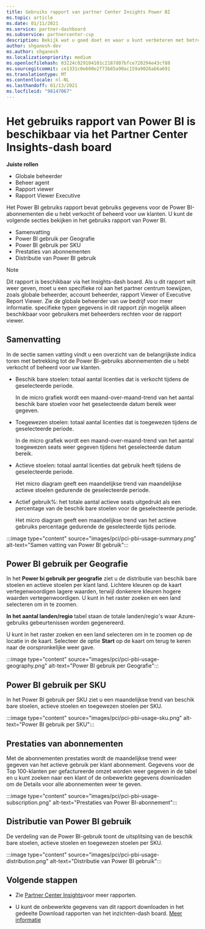 ```yaml
---
title: Gebruiks rapport van partner Center Insights Power BI
ms.topic: article
ms.date: 01/11/2021
ms.service: partner-dashboard
ms.subservice: partnercenter-csp
description: Bekijk wat u goed doet en waar u kunt verbeteren met betrekking tot het gebruik van Power BI-abonnementen die u verkoopt of beheert voor uw klanten.
author: shganesh-dev
ms.author: shganesh
ms.localizationpriority: medium
ms.openlocfilehash: 03224c029104101c2187d07bfce720294e43cf88
ms.sourcegitcommit: ce1331c0e600e2f73b85a90ac159a9026ab6a691
ms.translationtype: MT
ms.contentlocale: nl-NL
ms.lasthandoff: 01/13/2021
ms.locfileid: "98147067"
---
```

# <a name="power-bi-usage-report-available-from-the-partner-center-insights-dashboard"></a>Het gebruiks rapport van Power BI is beschikbaar via het Partner Center Insights-dash board

**Juiste rollen**
- Globale beheerder
- Beheer agent
- Rapport viewer
- Rapport Viewer Executive

Het Power BI gebruiks rapport bevat gebruiks gegevens voor de Power BI-abonnementen die u hebt verkocht of beheerd voor uw klanten. U kunt de volgende secties bekijken in het gebruiks rapport van Power BI.

- Samenvatting
- Power BI gebruik per Geografie
- Power BI gebruik per SKU
- Prestaties van abonnementen
- Distributie van Power BI gebruik

 > [!NOTE]
 > Dit rapport is beschikbaar via het Insights-dash board. Als u dit rapport wilt weer geven, moet u een specifieke rol aan het partner centrum toewijzen, zoals globale beheerder, account beheerder, rapport Viewer of Executive Report Viewer. Zie de globale beheerder van uw bedrijf voor meer informatie. specifieke typen gegevens in dit rapport zijn mogelijk alleen beschikbaar voor gebruikers met beheerders rechten voor de rapport viewer.

## <a name="summary"></a>Samenvatting

In de sectie samen vatting vindt u een overzicht van de belangrijkste indica toren met betrekking tot de Power BI-gebruiks abonnementen die u hebt verkocht of beheerd voor uw klanten. 

- Beschik bare stoelen: totaal aantal licenties dat is verkocht tijdens de geselecteerde periode.

   In de micro grafiek wordt een maand-over-maand-trend van het aantal beschik bare stoelen voor het geselecteerde datum bereik weer gegeven.

- Toegewezen stoelen: totaal aantal licenties dat is toegewezen tijdens de geselecteerde periode.

   In de micro grafiek wordt een maand-over-maand-trend van het aantal toegewezen seats weer gegeven tijdens het geselecteerde datum bereik.

- Actieve stoelen: totaal aantal licenties dat gebruik heeft tijdens de geselecteerde periode. 

   Het micro diagram geeft een maandelijkse trend van maandelijkse actieve stoelen gedurende de geselecteerde periode.

- Actief gebruik%: het totale aantal actieve seats uitgedrukt als een percentage van de beschik bare stoelen voor de geselecteerde periode. 

   Het micro diagram geeft een maandelijkse trend van het actieve gebruiks percentage gedurende de geselecteerde tijds periode.

:::image type="content" source="images/pci/pci-pbi-usage-summary.png" alt-text="Samen vatting van Power BI gebruik":::

## <a name="power-bi-usage-by-geography"></a>Power BI gebruik per Geografie

In het **Power bi gebruik per geografie** ziet u de distributie van beschik bare stoelen en actieve stoelen per klant land. Lichtere kleuren op de kaart vertegenwoordigen lagere waarden, terwijl donkerere kleuren hogere waarden vertegenwoordigen. U kunt in het raster zoeken en een land selecteren om in te zoomen.

**In het aantal landen/regio** tabel staan de totale landen/regio's waar Azure-gebruiks gebeurtenissen worden gegenereerd.

U kunt in het raster zoeken en een land selecteren om in te zoomen op de locatie in de kaart. Selecteer de optie **Start** op de kaart om terug te keren naar de oorspronkelijke weer gave.

:::image type="content" source="images/pci/pci-pbi-usage-geography.png" alt-text="Power BI gebruik per Geografie":::

## <a name="power-bi-usage-by-sku"></a>Power BI gebruik per SKU

In het Power BI gebruik per SKU ziet u een maandelijkse trend van beschik bare stoelen, actieve stoelen en toegewezen stoelen per SKU.

:::image type="content" source="images/pci/pci-pbi-usage-sku.png" alt-text="Power BI gebruik per SKU":::

## <a name="subscriptions-performance"></a>Prestaties van abonnementen

Met de abonnementen prestaties wordt de maandelijkse trend weer gegeven van het actieve gebruik per klant abonnement. Gegevens voor de Top 100-klanten per gefactureerde omzet worden weer gegeven in de tabel en u kunt zoeken naar een klant of de onbewerkte gegevens downloaden om de Details voor alle abonnementen weer te geven.

:::image type="content" source="images/pci/pci-pbi-usage-subscription.png" alt-text="Prestaties van Power BI-abonnement":::

## <a name="power-bi-usage-distribution"></a>Distributie van Power BI gebruik

De verdeling van de Power BI-gebruik toont de uitsplitsing van de beschik bare stoelen, actieve stoelen en toegewezen stoelen per SKU.

:::image type="content" source="images/pci/pci-pbi-usage-distribution.png" alt-text="Distributie van Power BI gebruik":::

## <a name="next-steps"></a>Volgende stappen

- Zie [Partner Center Insights](partner-center-insights.md)voor meer rapporten.

- U kunt de onbewerkte gegevens van dit rapport downloaden in het gedeelte Download rapporten van het inzichten-dash board. [Meer informatie](pci-download-reports.md) 
